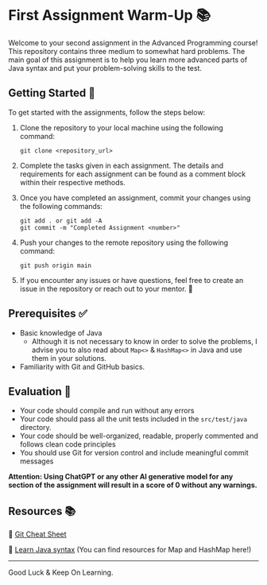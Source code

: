 # First Assignment Warm-Up 📚

Welcome to your second assignment in the Advanced Programming course! This repository contains three medium to somewhat hard problems. The main goal of this assignment is to help you learn more advanced parts of Java syntax and put your problem-solving skills to the test.

## Getting Started 🚀

To get started with the assignments, follow the steps below:

1. Clone the repository to your local machine using the following command:

   ```
   git clone <repository_url>
   ```

3. Complete the tasks given in each assignment. The details and requirements for each assignment can be found as a comment block within their respective methods.

4. Once you have completed an assignment, commit your changes using the following commands:

   ```
   git add . or git add -A
   git commit -m "Completed Assignment <number>"
   ```

6. Push your changes to the remote repository using the following command:

   ```
   git push origin main
   ```

8. If you encounter any issues or have questions, feel free to create an issue in the repository or reach out to your mentor. 🤝

## Prerequisites ✅

- Basic knowledge of Java
  - Although it is not necessary to know in order to solve the problems, I advise you to also read about `Map<>` & `HashMap<>` in Java and use them in your solutions.
- Familiarity with Git and GitHub basics.

## Evaluation 📃
- Your code should compile and run without any errors
- Your code should pass all the unit tests included in the `src/test/java` directory.
- Your code should be well-organized, readable, properly commented and follows clean code principles
- You should use Git for version control and include meaningful commit messages

**Attention: Using ChatGPT or any other AI generative model for any section of the assignment will result in a score of 0 without any warnings.**

## Resources 📚

🔗 [Git Cheat Sheet](https://education.github.com/git-cheat-sheet-education.pdf)

🔗 [Learn Java syntax](https://www.w3schools.com/java/default.asp) (You can find resources for Map and HashMap here!)


---
Good Luck & Keep On Learning.
